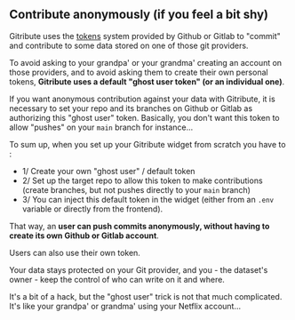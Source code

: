 
## Contribute anonymously (if you feel a bit shy)

Gitribute uses the [tokens](https://docs.gitlab.com/ee/user/profile/personal_access_tokens.html) system provided by Github or Gitlab to "commit" and contribute to some data stored on one of those git providers.

To avoid asking to your grandpa' or your grandma' creating an account on those providers, and to avoid asking them to create their own personal tokens, **Gitribute uses a default "ghost user token" (or an individual one)**.

If you want anonymous contribution against your data with Gitribute, it is necessary to set your repo and its branches on Github or Gitlab as authorizing this "ghost user" token. Basically, you don't want this token to allow "pushes" on your `main` branch for instance...

To sum up, when you set up your Gitribute widget from scratch you have to :

- 1/ Create your own "ghost user" / default token
- 2/ Set up the target repo to allow this token to make contributions (create branches, but not pushes directly to your `main` branch)
- 3/ You can inject this default token in the widget (either from an `.env` variable or directly from the frontend).

That way, an **user can push commits anonymously, without having to create its own Github or Gitlab account**.

Users can also use their own token.

Your data stays protected on your Git provider, and you - the dataset's owner - keep the control of who can write on it and where.

It's a bit of a hack, but the "ghost user" trick is not that much complicated. It's like your grandpa' or grandma' using your Netflix account...
